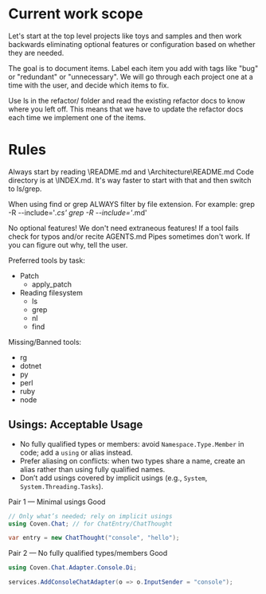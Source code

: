 # Current work scope
Let's start at the top level projects like toys and samples and then work backwards eliminating optional features or
configuration based on whether they are needed.

The goal is to document items. Label each item you add with tags like "bug" or "redundant" or "unnecessary".
We will go through each project one at a time with the user, and decide which items to fix.

Use ls in the refactor/ folder and read the existing refactor docs to know where you left off.
This means that we have to update the refactor docs each time we implement one of the items.

# Rules
Always start by reading \README.md and \Architecture\README.md
Code directory is at \INDEX.md. It's way faster to start with that and then switch to ls/grep.

When using find or grep ALWAYS filter by file extension.
For example:
    grep -R --include='*.cs'
    grep -R --include='*.md'

No optional features! We don't need extraneous features!
If a tool fails check for typos and/or recite AGENTS.md
Pipes sometimes don't work. If you can figure out why, tell the user.

Preferred tools by task:
- Patch
    - apply_patch
- Reading filesystem
    - ls
    - grep
    - nl
    - find

Missing/Banned tools:
- rg
- dotnet
- py
- perl
- ruby
- node

## Usings: Acceptable Usage
- No fully qualified types or members: avoid `Namespace.Type.Member` in code; add a `using` or alias instead.
- Prefer aliasing on conflicts: when two types share a name, create an alias rather than using fully qualified names.
- Don’t add usings covered by implicit usings (e.g., `System`, `System.Threading.Tasks`).

Pair 1 — Minimal usings
Good
```csharp
// Only what’s needed; rely on implicit usings
using Coven.Chat; // for ChatEntry/ChatThought

var entry = new ChatThought("console", "hello");
```

Pair 2 — No fully qualified types/members
Good
```csharp
using Coven.Chat.Adapter.Console.Di;

services.AddConsoleChatAdapter(o => o.InputSender = "console");
```
